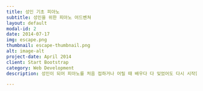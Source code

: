 ```yaml
---
title: 성인 기초 피아노
subtitle: 성인을 위한 피아노 어드벤쳐
layout: default
modal-id: 2
date: 2014-07-17
img: escape.png
thumbnail: escape-thumbnail.png
alt: image-alt
project-date: April 2014
client: Start Bootstrap
category: Web Development
description: 성인이 되어 피아노를 처음 접하거나 어릴 때 배우다 다 잊었어도 다시 시작할 수 있게 도와주는 수업입니다. 바이엘과 체르니로 피아노를 악보 중심으로만 배웠다면 이제는 클래식의 음악성과 실용음악적인 접근법을 동시에 다루는 교재를 통해 재미있게 피아노를 배워 보세요.<br><br> 이 수업을 통해 악보를 잘 읽고 음악적으로 악상을 표현하며, 코드(화성)의 개념도 알게 될 것입니다. 수강자가 원하는 음악 스타일에 따라 1~2급을 마친 후 반주법 수업으로 전환할 수 있습니다. 1~4권까지 마친 후에는 피아노 소품집이나 소나티네 혹은 원하는 클래식곡을 연주하는 단계로 넘어가 음악을 연주할 수 있게 됩니다. <br><br>

---
```

